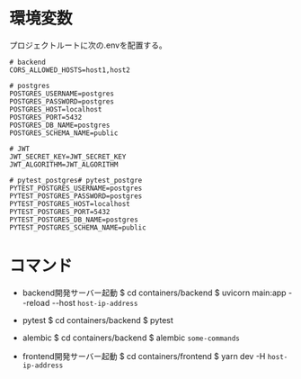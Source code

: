 # 環境変数
プロジェクトルートに次の.envを配置する。

```
# backend
CORS_ALLOWED_HOSTS=host1,host2

# postgres
POSTGRES_USERNAME=postgres
POSTGRES_PASSWORD=postgres
POSTGRES_HOST=localhost
POSTGRES_PORT=5432
POSTGRES_DB_NAME=postgres
POSTGRES_SCHEMA_NAME=public

# JWT
JWT_SECRET_KEY=JWT_SECRET_KEY
JWT_ALGORITHM=JWT_ALGORITHM

# pytest_postgres# pytest_postgre
PYTEST_POSTGRES_USERNAME=postgres
PYTEST_POSTGRES_PASSWORD=postgres
PYTEST_POSTGRES_HOST=localhost
PYTEST_POSTGRES_PORT=5432
PYTEST_POSTGRES_DB_NAME=postgres
PYTEST_POSTGRES_SCHEMA_NAME=public
```

# コマンド
- backend開発サーバー起動
\$ cd containers/backend
\$ uvicorn main:app --reload --host `host-ip-address`

- pytest
\$ cd containers/backend
\$ pytest

- alembic
\$ cd containers/backend
\$ alembic `some-commands`

- frontend開発サーバー起動
\$ cd containers/frontend
\$ yarn dev -H `host-ip-address`

